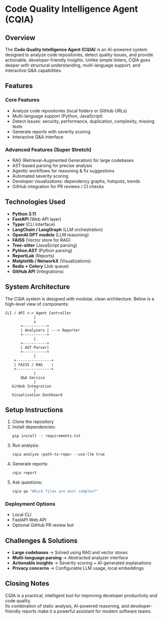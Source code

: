 
# Code Quality Intelligence Agent (CQIA)

## Overview
The **Code Quality Intelligence Agent (CQIA)** is an AI-powered system designed to analyze code repositories, 
detect quality issues, and provide actionable, developer-friendly insights. Unlike simple linters, CQIA goes deeper 
with structural understanding, multi-language support, and interactive Q&A capabilities.

## Features

### Core Features
- Analyze code repositories (local folders or GitHub URLs)
- Multi-language support (Python, JavaScript)
- Detect issues: security, performance, duplication, complexity, missing tests
- Generate reports with severity scoring
- Interactive Q&A interface

### Advanced Features (Super Stretch)
- RAG (Retrieval-Augmented Generation) for large codebases
- AST-based parsing for precise analysis
- Agentic workflows for reasoning & fix suggestions
- Automated severity scoring
- Developer visualizations: dependency graphs, hotspots, trends
- GitHub integration for PR reviews / CI checks

## Technologies Used
- **Python 3.11**
- **FastAPI** (Web API layer)
- **Typer** (CLI interface)
- **LangChain / LangGraph** (LLM orchestration)
- **OpenAI GPT models** (LLM reasoning)
- **FAISS** (Vector store for RAG)
- **Tree-sitter** (JavaScript parsing)
- **Python AST** (Python parsing)
- **ReportLab** (Reports)
- **Matplotlib / NetworkX** (Visualizations)
- **Redis + Celery** (Job queue)
- **GitHub API** (Integrations)

## System Architecture
The CQIA system is designed with modular, clean architecture. Below is a high-level view of components:

```
CLI / API <-> Agent Controller
             |
             v
       +-----------+
       | Analyzers | ---> Reporter
       +-----------+
             |
       +-----------+
       | AST Parser|
       +-----------+
             |
    +----------------+
    | FAISS / RAG    |
    +----------------+
             |
       Q&A Service
             |
   GitHub Integration
             |
   Visualization Dashboard
```

## Setup Instructions
1. Clone the repository
2. Install dependencies:  
   ```bash
   pip install -r requirements.txt
   ```
3. Run analysis:  
   ```bash
   cqia analyze <path-to-repo> --use-llm true
   ```
4. Generate reports:  
   ```bash
   cqia report
   ```
5. Ask questions:  
   ```bash
   cqia qa "Which files are most complex?"
   ```

### Deployment Options
- Local CLI
- FastAPI Web API
- Optional GitHub PR review bot

## Challenges & Solutions
- **Large codebases** → Solved using RAG and vector stores
- **Multi-language parsing** → Abstracted analyzer interface
- **Actionable insights** → Severity scoring + AI-generated explanations
- **Privacy concerns** → Configurable LLM usage, local embeddings

## Closing Notes
CQIA is a practical, intelligent tool for improving developer productivity and code quality.  
Its combination of static analysis, AI-powered reasoning, and developer-friendly reports make it a powerful assistant 
for modern software teams.
